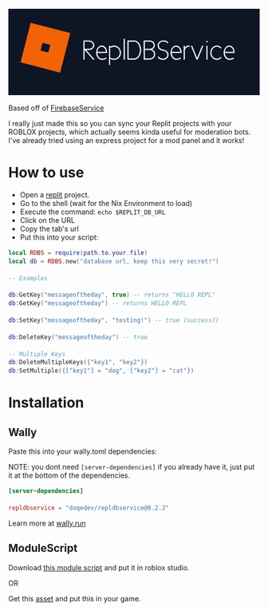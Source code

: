![just the icon banner](rdbs.png)

Based off of [FirebaseService](https://devforum.roblox.com/t/open-source-firebaseservice/296753)

I really just made this so you can sync your Replit projects with your ROBLOX projects, which actually seems kinda useful for moderation bots. I've already tried using an express project for a mod panel and it works!

# How to use

* Open a [replit](https://replit.com/) project.
* Go to the shell (wait for the Nix Environment to load)
* Execute the command: `echo $REPLIT_DB_URL`
* Click on the URL
* Copy the tab's url
* Put this into your script:
```lua
local RDBS = require(path.to.your.file)
local db = RDBS.new("database url, keep this very secret!")

-- Examples

db:GetKey("messageoftheday", true) -- returns "HELLO REPL"
db:GetKey("messageoftheday") -- returns HELLO REPL

db:SetKey("messageoftheday", "testing!") -- true (success?)

db:DeleteKey("messageoftheday") -- true

-- Multiple Keys
db:DeleteMultipleKeys({"key1", "key2"})
db:SetMultiple({["key1"] = "dog", ["key2"] = "cat"})
```

# Installation

## Wally

Paste this into your wally.toml dependencies:

NOTE: you dont need `[server-dependencies]` if you already have it, just put it at the bottom of the dependencies.

```toml
[server-dependencies]

repldbservice = "doqedev/repldbservice@0.2.2"

```

Learn more at [wally.run](https://wally.run)

## ModuleScript

Download [this module script](https://github.com/doqedev/repldbservice/releases/tag/0.2.2) and put it in roblox studio.

OR

Get this [asset](https://create.roblox.com/marketplace/asset/12789771846/ReplDBService) and put this in your game.